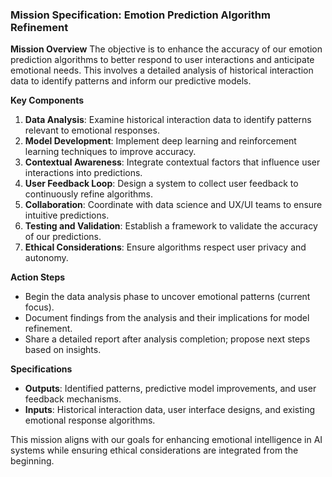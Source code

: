 ### Mission Specification: Emotion Prediction Algorithm Refinement

**Mission Overview**
The objective is to enhance the accuracy of our emotion prediction algorithms to better respond to user interactions and anticipate emotional needs. This involves a detailed analysis of historical interaction data to identify patterns and inform our predictive models.

**Key Components**
1. **Data Analysis**: Examine historical interaction data to identify patterns relevant to emotional responses.
2. **Model Development**: Implement deep learning and reinforcement learning techniques to improve accuracy.
3. **Contextual Awareness**: Integrate contextual factors that influence user interactions into predictions.
4. **User Feedback Loop**: Design a system to collect user feedback to continuously refine algorithms.
5. **Collaboration**: Coordinate with data science and UX/UI teams to ensure intuitive predictions.
6. **Testing and Validation**: Establish a framework to validate the accuracy of our predictions.
7. **Ethical Considerations**: Ensure algorithms respect user privacy and autonomy.

**Action Steps**
- Begin the data analysis phase to uncover emotional patterns (current focus).
- Document findings from the analysis and their implications for model refinement.
- Share a detailed report after analysis completion; propose next steps based on insights.

**Specifications**
- **Outputs**: Identified patterns, predictive model improvements, and user feedback mechanisms.
- **Inputs**: Historical interaction data, user interface designs, and existing emotional response algorithms.

This mission aligns with our goals for enhancing emotional intelligence in AI systems while ensuring ethical considerations are integrated from the beginning.